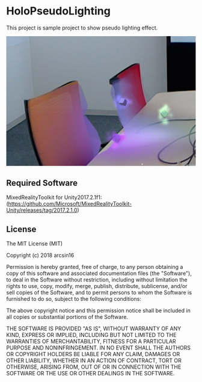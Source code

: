 # HoloPseudoLighting
This project is sample project to show pseudo lighting effect.

![Alt text](/Screenshot.png?raw=true "Screenshot")

## Required Software
MixedRealityToolkit for Unity2017.2.1f1: (https://github.com/Microsoft/MixedRealityToolkit-Unity/releases/tag/2017.2.1.0)

## License
The MIT License (MIT)

Copyright (c) 2018 arcsin16

Permission is hereby granted, free of charge, to any person obtaining a copy of
this software and associated documentation files (the "Software"), to deal in
the Software without restriction, including without limitation the rights to
use, copy, modify, merge, publish, distribute, sublicense, and/or sell copies of
the Software, and to permit persons to whom the Software is furnished to do so,
subject to the following conditions:

The above copyright notice and this permission notice shall be included in all
copies or substantial portions of the Software.

THE SOFTWARE IS PROVIDED "AS IS", WITHOUT WARRANTY OF ANY KIND, EXPRESS OR
IMPLIED, INCLUDING BUT NOT LIMITED TO THE WARRANTIES OF MERCHANTABILITY, FITNESS
FOR A PARTICULAR PURPOSE AND NONINFRINGEMENT. IN NO EVENT SHALL THE AUTHORS OR
COPYRIGHT HOLDERS BE LIABLE FOR ANY CLAIM, DAMAGES OR OTHER LIABILITY, WHETHER
IN AN ACTION OF CONTRACT, TORT OR OTHERWISE, ARISING FROM, OUT OF OR IN
CONNECTION WITH THE SOFTWARE OR THE USE OR OTHER DEALINGS IN THE SOFTWARE.
